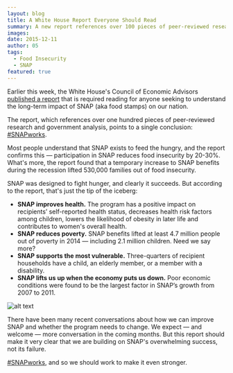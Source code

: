 ```yaml
---
layout: blog
title: A White House Report Everyone Should Read
summary: A new report references over 100 pieces of peer-reviewed research and government analysis pointing to a single conclusion - SNAP works.
images:
date: 2015-12-11
author: 05
tags: 
  - Food Insecurity
  - SNAP
featured: true
---
```

Earlier this week, the White House's Council of Economic Advisors [published a report](https://s3-us-west-2.amazonaws.com/assets.feedingtexas.org/pdf/White-House-SNAP-Report.pdf) that is required reading for anyone seeking to understand the long-term impact of SNAP (aka food stamps) on our nation. 

The report, which references over one hundred pieces of peer-reviewed research and government analysis, points to a single conclusion: [#SNAPworks](https://twitter.com/search?q=%23SNAPworks). 

Most people understand that SNAP exists to feed the hungry, and the report confirms this — participation in SNAP reduces food insecurity by 20-30%. What's more, the report found that a temporary increase to SNAP benefits during the recession lifted 530,000 families out of food insecurity. 

SNAP was designed to fight hunger, and clearly it succeeds. But according to the report, that's just the tip of the iceberg:    

* **SNAP improves health.** The program has a positive impact on recipients’ self-reported health status, decreases health risk factors among children, lowers the likelihood of obesity in later life and contributes to women's overall health.
* **SNAP reduces poverty.** SNAP benefits lifted at least 4.7 million people out of poverty in 2014 — including 2.1 million children. Need we say more?
* **SNAP supports the most vulnerable.** Three-quarters of recipient households have a child, an elderly member, or a member with a disability.  
* **SNAP lifts us up when the economy puts us down.** Poor economic conditions were found to be the largest factor in SNAP’s growth from 2007 to 2011.

![alt text](https://s3-us-west-2.amazonaws.com/assets.feedingtexas.org/images/inline/SNAP-Reduces-Poverty.png)

There have been many recent conversations about how we can improve SNAP and whether the program needs to change. We expect — and welcome — more conversation in the coming months. But this report should make it very clear that we are building on SNAP's overwhelming success, not its failure. 

[#SNAPworks](https://twitter.com/search?q=%23SNAPworks), and so we should work to make it even stronger. 
